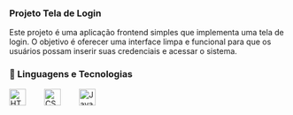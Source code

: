 ### Projeto Tela de Login
Este projeto é uma aplicação frontend simples que implementa uma tela de login. O objetivo é oferecer uma interface limpa e funcional para que os usuários possam inserir suas credenciais e acessar o sistema.

### 🤖 Linguagens e Tecnologias

<img 
    align="left" 
    alt="HTML"
    title="HTML" 
    width="30px" 
    style="padding-right: 30px;" 
    src="https://cdn.jsdelivr.net/gh/devicons/devicon@latest/icons/html5/html5-original.svg" 
/>
<img 
    align="left" 
    alt="CSS" 
    title="CSS"
    width="30px" 
    style="padding-right: 30px;" 
    src="https://cdn.jsdelivr.net/gh/devicons/devicon@latest/icons/css3/css3-original.svg" 
/>
<img 
    align="left" 
    alt="JavaScript" 
    title="JavaScript"
    width="30px" 
    style="padding-right: 30px;" 
    src="https://cdn.jsdelivr.net/gh/devicons/devicon@latest/icons/javascript/javascript-original.svg" 
/>
